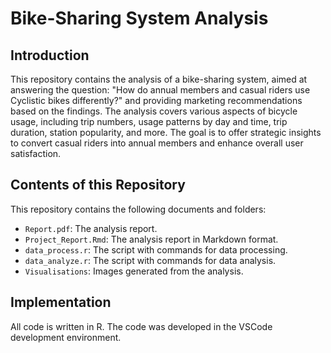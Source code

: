 # Bike-Sharing System Analysis 

## Introduction

This repository contains the analysis of a bike-sharing system, aimed at answering the question: "How do annual members and casual riders use Cyclistic bikes differently?" and providing marketing recommendations based on the findings. The analysis covers various aspects of bicycle usage, including trip numbers, usage patterns by day and time, trip duration, station popularity, and more. The goal is to offer strategic insights to convert casual riders into annual members and enhance overall user satisfaction.

## Contents of this Repository
This repository contains the following documents and folders:
- `Report.pdf`: The analysis report.
- `Project_Report.Rmd`: The analysis report in Markdown format.
- `data_process.r`: The script with commands for data processing.
- `data_analyze.r`: The script with commands for data analysis.
- `Visualisations`: Images generated from the analysis.

## Implementation
All code is written in R. The code was developed in the VSCode development environment.
